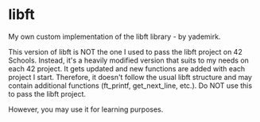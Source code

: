 # libft
My own custom implementation of the libft library - by yademirk.

This version of libft is NOT the one I used to pass the libft project on 42 Schools. Instead, it's a heavily modified version that suits to my needs on each 42 project. It gets updated and new functions are added with each project I start. Therefore, it doesn't follow the usual libft structure and may contain additional functions (ft_printf, get_next_line, etc.). Do NOT use this to pass the libft project.

However, you may use it for learning purposes.
